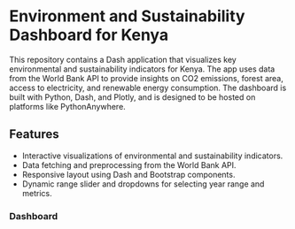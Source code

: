 # Environment and Sustainability Dashboard for Kenya

This repository contains a Dash application that visualizes key environmental and sustainability indicators for Kenya. The app uses data from the World Bank API to provide insights on CO2 emissions, forest area, access to electricity, and renewable energy consumption. The dashboard is built with Python, Dash, and Plotly, and is designed to be hosted on platforms like PythonAnywhere.

## Features

- Interactive visualizations of environmental and sustainability indicators.
- Data fetching and preprocessing from the World Bank API.
- Responsive layout using Dash and Bootstrap components.
- Dynamic range slider and dropdowns for selecting year range and metrics.

### Dashboard

